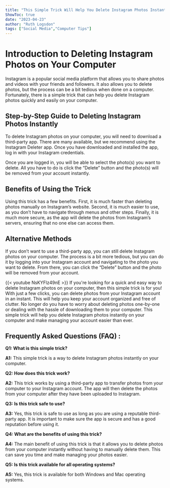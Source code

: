 ```yaml
---
title: "This Simple Trick Will Help You Delete Instagram Photos Instantly on Your Computer!"
ShowToc: true 
date: "2023-04-23"
author: "Ruth Logsdon" 
tags: ["Social Media","Computer Tips"]
---
```

# Introduction to Deleting Instagram Photos on Your Computer

Instagram is a popular social media platform that allows you to share photos and videos with your friends and followers. It also allows you to delete photos, but the process can be a bit tedious when done on a computer. Fortunately, there is a simple trick that can help you delete Instagram photos quickly and easily on your computer.

## Step-by-Step Guide to Deleting Instagram Photos Instantly

To delete Instagram photos on your computer, you will need to download a third-party app. There are many available, but we recommend using the Instagram Deleter app. Once you have downloaded and installed the app, log in with your Instagram credentials.

Once you are logged in, you will be able to select the photo(s) you want to delete. All you have to do is click the “Delete” button and the photo(s) will be removed from your account instantly.

## Benefits of Using the Trick

Using this trick has a few benefits. First, it is much faster than deleting photos manually on Instagram’s website. Second, it is much easier to use, as you don’t have to navigate through menus and other steps. Finally, it is much more secure, as the app will delete the photos from Instagram’s servers, ensuring that no one else can access them.

## Alternative Methods

If you don’t want to use a third-party app, you can still delete Instagram photos on your computer. The process is a bit more tedious, but you can do it by logging into your Instagram account and navigating to the photo you want to delete. From there, you can click the “Delete” button and the photo will be removed from your account.

{{< youtube NsKYFlz49nE >}} 
If you're looking for a quick and easy way to delete Instagram photos on your computer, then this simple trick is for you! With just a few clicks, you can delete photos from your Instagram account in an instant. This will help you keep your account organized and free of clutter. No longer do you have to worry about deleting photos one-by-one or dealing with the hassle of downloading them to your computer. This simple trick will help you delete Instagram photos instantly on your computer and make managing your account easier than ever.

## Frequently Asked Questions (FAQ) :
**Q1: What is this simple trick?**

**A1:** This simple trick is a way to delete Instagram photos instantly on your computer.

**Q2: How does this trick work?**

**A2:** This trick works by using a third-party app to transfer photos from your computer to your Instagram account. The app will then delete the photos from your computer after they have been uploaded to Instagram.

**Q3: Is this trick safe to use?**

**A3:** Yes, this trick is safe to use as long as you are using a reputable third-party app. It is important to make sure the app is secure and has a good reputation before using it.

**Q4: What are the benefits of using this trick?**

**A4:** The main benefit of using this trick is that it allows you to delete photos from your computer instantly without having to manually delete them. This can save you time and make managing your photos easier.

**Q5: Is this trick available for all operating systems?**

**A5:** Yes, this trick is available for both Windows and Mac operating systems.


